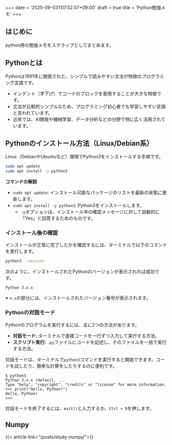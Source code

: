 +++
date = '2025-09-03T07:52:57+09:00'
draft = true
title = 'Python勉強メモ'
+++

## はじめに
python用の勉強メモをスクラップとしてまとめます。

## Pythonとは
Pythonは1991年に開発された、シンプルで読みやすい文法が特徴のプログラミング言語です。

- インデント（字下げ）でコードのブロックを表現することが大きな特徴です。
- 文法が比較的シンプルなため、プログラミング初心者でも学習しやすい言語と言われています。
- 近年では、AI開発や機械学習、データ分析などの分野で特に広く活用されています。

## Pythonのインストール方法（Linux/Debian系）

Linux（DebianやUbuntuなど）環境でPython3をインストールする手順です。

```bash
sudo apt update
sudo apt install -y python3
```

**コマンドの解説**
- `sudo apt update`: インストール可能なパッケージのリストを最新の状態に更新します。
- `sudo apt install -y python3`: Python3をインストールします。
    - `-y`オプションは、インストール中の確認メッセージに対して自動的に「Yes」と回答するためのものです。

### インストール後の確認

インストールが正常に完了したかを確認するには、ターミナルで以下のコマンドを実行します。

```bash
python3 --version
```

次のように、インストールされたPythonのバージョンが表示されれば成功です。
```
Python 3.x.x
```
※ `x.x`の部分には、インストールされたバージョン番号が表示されます。

### Pythonの対話モード

Pythonのプログラムを実行するには、主に2つの方法があります。
- **対話モード:** ターミナルで直接コードを一行ずつ入力して実行する方法。
- **スクリプト実行:** `.py`ファイルにコードを記述し、そのファイルを一括で実行する方法。

対話モードは、ターミナルで`python3`コマンドを実行すると開始できます。コードを試したり、簡単な計算をしたりするのに便利です。

```
$ python3
Python 3.x.x (default, ...
Type "help", "copyright", "credits" or "license" for more information.
>>> print("Hello, Python!")
Hello, Python!
>>>
```

対話モードを終了するには、`exit()`と入力するか、`Ctrl + D`を押します。

## Numpy
{{< article link="/posts/study-numpy/">}}
